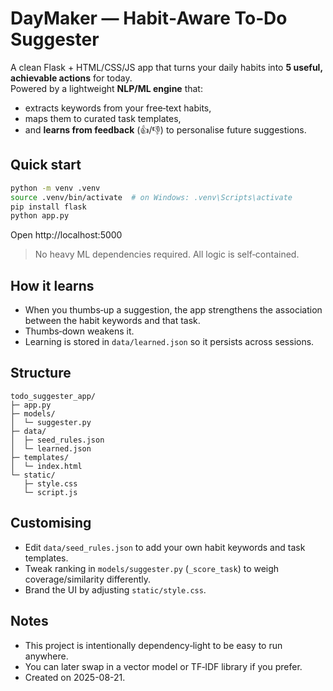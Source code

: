 # DayMaker — Habit‑Aware To‑Do Suggester

A clean Flask + HTML/CSS/JS app that turns your daily habits into **5 useful, achievable actions** for today.  
Powered by a lightweight **NLP/ML engine** that:
- extracts keywords from your free‑text habits,
- maps them to curated task templates,
- and **learns from feedback** (👍/👎) to personalise future suggestions.

## Quick start

```bash
python -m venv .venv
source .venv/bin/activate  # on Windows: .venv\Scripts\activate
pip install flask
python app.py
```
Open http://localhost:5000

> No heavy ML dependencies required. All logic is self‑contained.

## How it learns
- When you thumbs‑up a suggestion, the app strengthens the association between the habit keywords and that task.  
- Thumbs‑down weakens it.  
- Learning is stored in `data/learned.json` so it persists across sessions.

## Structure
```
todo_suggester_app/
├─ app.py
├─ models/
│  └─ suggester.py
├─ data/
│  ├─ seed_rules.json
│  └─ learned.json
├─ templates/
│  └─ index.html
└─ static/
   ├─ style.css
   └─ script.js
```

## Customising
- Edit `data/seed_rules.json` to add your own habit keywords and task templates.
- Tweak ranking in `models/suggester.py` (`_score_task`) to weigh coverage/similarity differently.
- Brand the UI by adjusting `static/style.css`.

## Notes
- This project is intentionally dependency‑light to be easy to run anywhere.
- You can later swap in a vector model or TF‑IDF library if you prefer.
- Created on 2025-08-21.
